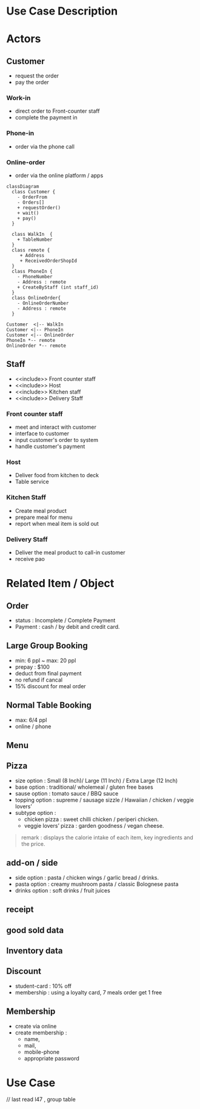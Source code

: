 # Use Case Description 



# Actors

## Customer
-   request the order
-   pay the order

### Work-in
-   direct order to Front-counter staff
-   complete the payment in 

### Phone-in 
-   order via the phone call


### Online-order
-   order via the online platform / apps

```mermaid
classDiagram
  class Customer {
    - OrderFrom 
    - Orders[]
    + requestOrder()
    + wait()
    + pay()
  }

  class WalkIn  {
    + TableNumber
  }
  class remote {
     + Address
     + ReceivedOrderShopId
  }
  class PhoneIn {
    - PhoneNumber
    - Address : remote
    + CreateByStaff (int staff_id)
  }
  class OnlineOrder{
    - OnlineOrderNumber
    - Address : remote
  }

Customer  <|-- WalkIn
Customer <|-- PhoneIn
Customer <|-- OnlineOrder
PhoneIn *-- remote
OnlineOrder *-- remote

```



## Staff 
-   \<\<include>> Front counter staff
-   \<\<include>> Host 
-   \<\<include>> Kitchen staff
-   \<\<include>> Delivery Staff


### Front counter staff
-   meet and interact with customer 
-   interface to customer
-   input customer's order to system
-   handle customer's payment 

### Host 
-   Deliver food from kitchen to deck
-   Table service 

### Kitchen Staff
-   Create meal product
-   prepare meal for menu
-   report when meal item is sold out

### Delivery Staff
-   Deliver the meal product to call-in customer
-   receive pao



# Related Item / Object

## Order
- status : Incomplete / Complete Payment 
- Payment : cash / by debit and credit card. 

## Large Group Booking
- min: 6 ppl ~ max: 20 ppl
- prepay : $100
- deduct from final payment
- no refund if cancal 
- 15% discount for meal order

## Normal Table Booking 
- max: 6/4 ppl
- online / phone 

## Menu

## Pizza
- size option : Small (8 Inch)/ Large (11 Inch) / Extra Large (12 Inch)
- base option : traditional/ wholemeal / gluten free bases
- sause option : tomato sauce / BBQ sauce
- topping option :  supreme / sausage sizzle / Hawaiian / chicken / veggie lovers’
- subtype option : 
  -  chicken pizza : sweet chilli chicken / periperi chicken. 
  -  veggie lovers’ pizza : garden goodness / vegan cheese. 
> remark : 
>    displays the calorie intake of each item, 
>    key ingredients and the price. 

## add-on / side
- side option : pasta / chicken wings / garlic bread / drinks. 
- pasta option : creamy mushroom pasta / classic Bolognese pasta
- drinks option : soft drinks / fruit juices

## receipt

## good sold data

## Inventory data


## Discount 
- student-card : 10% off
- membership : using a loyalty card, 7 meals order get 1 free

## Membership
- create via online 
- create membership : 
  + name, 
  + mail,
  + mobile-phone 
  + appropriate password


# Use Case 


// last read l47 , group table